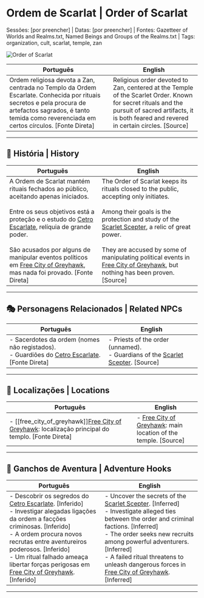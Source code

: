 # Ordem de Scarlat | Order of Scarlat

Sessões: [por preencher] | Datas: [por preencher] | Fontes: Gazetteer of Worlds and Realms.txt, Named Beings and Groups of the Realms.txt | Tags: organization, cult, scarlat, temple, zan

![Order of Scarlat](assets/organization/org_blank.png)

| **Português**                                                                                                                                                                                                  | **English**                                                                                                                                                                                           |
| -------------------------------------------------------------------------------------------------------------------------------------------------------------------------------------------------------------- | ----------------------------------------------------------------------------------------------------------------------------------------------------------------------------------------------------- |
| Ordem religiosa devota a Zan, centrada no Templo da Ordem Escarlate. Conhecida por rituais secretos e pela procura de artefactos sagrados, é tanto temida como reverenciada em certos círculos. [Fonte Direta] | Religious order devoted to Zan, centered at the Temple of the Scarlet Order. Known for secret rituals and the pursuit of sacred artifacts, it is both feared and revered in certain circles. [Source] |

---

## 📖 História | History

| **Português**                                                                                                                                                                                                                                                                                                                                                                             | **English**                                                                                                                                                                                                                                                                                                                                                                                    |
| ----------------------------------------------------------------------------------------------------------------------------------------------------------------------------------------------------------------------------------------------------------------------------------------------------------------------------------------------------------------------------------------- | ---------------------------------------------------------------------------------------------------------------------------------------------------------------------------------------------------------------------------------------------------------------------------------------------------------------------------------------------------------------------------------------------- |
| A Ordem de Scarlat mantém rituais fechados ao público, aceitando apenas iniciados. <br><br> Entre os seus objetivos está a proteção e o estudo do [Cetro Escarlate](../../items/scarlet_scepter.md), relíquia de grande poder. <br><br> São acusados por alguns de manipular eventos políticos em [Free City of Greyhawk](free_city_of_greyhawk.md), mas nada foi provado. [Fonte Direta] | The Order of Scarlat keeps its rituals closed to the public, accepting only initiates. <br><br> Among their goals is the protection and study of the [Scarlet Scepter](../../items/scarlet_scepter.md), a relic of great power. <br><br> They are accused by some of manipulating political events in [Free City of Greyhawk](free_city_of_greyhawk.md), but nothing has been proven. [Source] |

---

## 🎭 Personagens Relacionados | Related NPCs

| **Português** | **English** |
|---------------|-------------|
| - Sacerdotes da ordem (nomes não registados). <br>- Guardiões do [Cetro Escarlate](../../items/scarlet_scepter.md). [Fonte Direta] | - Priests of the order (unnamed). <br>- Guardians of the [Scarlet Scepter](../../items/scarlet_scepter.md). [Source] |

---

## 📌 Localizações | Locations

| **Português**                                                                                                                 | **English**                                                                                |
| ----------------------------------------------------------------------------------------------------------------------------- | ------------------------------------------------------------------------------------------ |
| - [[free_city_of_greyhawk]][Free City of Greyhawk](free_city_of_greyhawk.md): localização principal do templo. [Fonte Direta] | - [Free City of Greyhawk](free_city_of_greyhawk.md): main location of the temple. [Source] |

---

## 🎲 Ganchos de Aventura | Adventure Hooks

| **Português**                                                                                                                                                                                                                                                                                                                                                                 | **English**                                                                                                                                                                                                                                                                                                                                                                          |
| ----------------------------------------------------------------------------------------------------------------------------------------------------------------------------------------------------------------------------------------------------------------------------------------------------------------------------------------------------------------------------- | ------------------------------------------------------------------------------------------------------------------------------------------------------------------------------------------------------------------------------------------------------------------------------------------------------------------------------------------------------------------------------------ |
| - Descobrir os segredos do [Cetro Escarlate](../../items/scarlet_scepter.md). [Inferido] <br>- Investigar alegadas ligações da ordem a facções criminosas. [Inferido] <br>- A ordem procura novos recrutas entre aventureiros poderosos. [Inferido] <br>- Um ritual falhado ameaça libertar forças perigosas em [Free City of Greyhawk](free_city_of_greyhawk.md). [Inferido] | - Uncover the secrets of the [Scarlet Scepter](../../items/scarlet_scepter.md). [Inferred] <br>- Investigate alleged ties between the order and criminal factions. [Inferred] <br>- The order seeks new recruits among powerful adventurers. [Inferred] <br>- A failed ritual threatens to unleash dangerous forces in [Free City of Greyhawk](free_city_of_greyhawk.md). [Inferred] |

---
